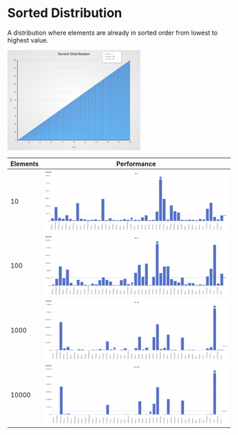 # Sorted Distribution

A distribution where elements are already in sorted order from lowest to highest value.

[<img src="../../images/distribution/Sorted.svg" width="300" alt="Sorted Distribution">](../../images/distribution/Sorted.svg)

| Elements | Performance                                                                                                                                                          |
| -------- | -------------------------------------------------------------------------------------------------------------------------------------------------------------------- |
| 10       | [<img src="../../images/perf/distribution/Sorted_cat_a_series_s_10$_bars.svg" width="600">](../../images/perf/distribution/Sorted_cat_a_series_s_10$_bars.svg)       |
| 100      | [<img src="../../images/perf/distribution/Sorted_cat_a_series_s_100$_bars.svg" width="600">](../../images/perf/distribution/Sorted_cat_a_series_s_100$_bars.svg)     |
| 1000     | [<img src="../../images/perf/distribution/Sorted_cat_a_series_s_1000$_bars.svg" width="600">](../../images/perf/distribution/Sorted_cat_a_series_s_1000$_bars.svg)   |
| 10000    | [<img src="../../images/perf/distribution/Sorted_cat_a_series_s_10000$_bars.svg" width="600">](../../images/perf/distribution/Sorted_cat_a_series_s_10000$_bars.svg) |